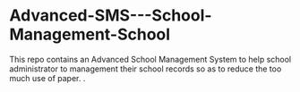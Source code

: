 # Advanced-SMS---School-Management-School
This repo contains an Advanced School Management System to help school administrator to management their school records so as to reduce the too much use of paper. .
